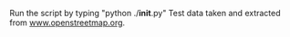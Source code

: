 Run the script by typing "python ./__init__.py"
Test data taken and extracted from www.openstreetmap.org.
